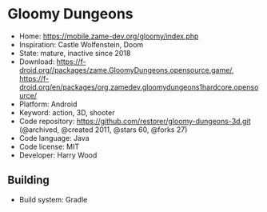 # Gloomy Dungeons

- Home: https://mobile.zame-dev.org/gloomy/index.php
- Inspiration: Castle Wolfenstein, Doom
- State: mature, inactive since 2018
- Download: https://f-droid.org//packages/zame.GloomyDungeons.opensource.game/, https://f-droid.org/en/packages/org.zamedev.gloomydungeons1hardcore.opensource/
- Platform: Android
- Keyword: action, 3D, shooter
- Code repository: https://github.com/restorer/gloomy-dungeons-3d.git (@archived, @created 2011, @stars 60, @forks 27)
- Code language: Java
- Code license: MIT
- Developer: Harry Wood

## Building

- Build system: Gradle
